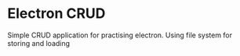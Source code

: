 # Electron CRUD
Simple CRUD application for practising electron. Using file system for storing and loading
